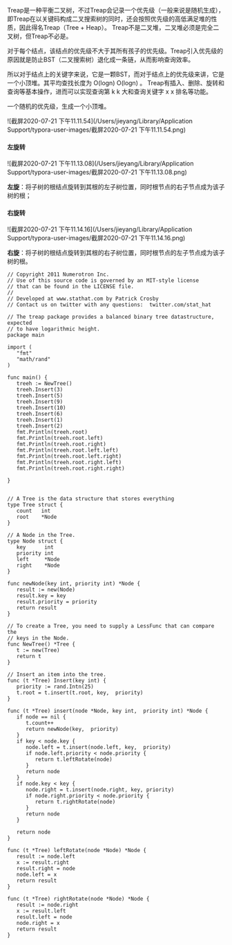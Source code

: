 Treap是一种平衡二叉树，不过Treap会记录一个优先级（一般来说是随机生成），即Treap在以关键码构成二叉搜索树的同时，还会按照优先级的高低满足堆的性质，因此得名Treap（Tree + Heap）。 Treap不是二叉堆，二叉堆必须是完全二叉树，但Treap不必是。

对于每个结点，该结点的优先级不大于其所有孩子的优先级。Treap引入优先级的原因就是防止BST（二叉搜索树）退化成一条链，从而影响查询效率。

所以对于结点上的关键字来说，它是一颗BST，而对于结点上的优先级来讲，它是一个小顶堆。其平均查找长度为 O(logn) O(log⁡n) 。 Treap有插入、删除、旋转和查询等基本操作，进而可以实现查询第 k k 大和查询关键字 x x 排名等功能。

一个随机的优先级，生成一个小顶堆。



![截屏2020-07-21 下午11.11.54](/Users/jieyang/Library/Application Support/typora-user-images/截屏2020-07-21 下午11.11.54.png)

#### 左旋转

![截屏2020-07-21 下午11.13.08](/Users/jieyang/Library/Application Support/typora-user-images/截屏2020-07-21 下午11.13.08.png)

**左旋**：将子树的根结点旋转到其根的左子树位置，同时根节点的右子节点成为该子树的根；

#### 右旋转

![截屏2020-07-21 下午11.14.16](/Users/jieyang/Library/Application Support/typora-user-images/截屏2020-07-21 下午11.14.16.png)

**右旋**：将子树的根结点旋转到其根的右子树位置，同时根节点的左子节点成为该子树的根。

```
// Copyright 2011 Numerotron Inc.
// Use of this source code is governed by an MIT-style license
// that can be found in the LICENSE file.
//
// Developed at www.stathat.com by Patrick Crosby
// Contact us on twitter with any questions:  twitter.com/stat_hat

// The treap package provides a balanced binary tree datastructure, expected
// to have logarithmic height.
package main

import (
   "fmt"
   "math/rand"
)

func main() {
   treeh := NewTree()
   treeh.Insert(3)
   treeh.Insert(5)
   treeh.Insert(9)
   treeh.Insert(10)
   treeh.Insert(6)
   treeh.Insert(1)
   treeh.Insert(2)
   fmt.Println(treeh.root)
   fmt.Println(treeh.root.left)
   fmt.Println(treeh.root.right)
   fmt.Println(treeh.root.left.left)
   fmt.Println(treeh.root.left.right)
   fmt.Println(treeh.root.right.left)
   fmt.Println(treeh.root.right.right)

}


// A Tree is the data structure that stores everything
type Tree struct {
   count   int
   root    *Node
}

// A Node in the Tree.
type Node struct {
   key      int
   priority int
   left     *Node
   right    *Node
}

func newNode(key int, priority int) *Node {
   result := new(Node)
   result.key = key
   result.priority = priority
   return result
}

// To create a Tree, you need to supply a LessFunc that can compare the
// keys in the Node.
func NewTree() *Tree {
   t := new(Tree)
   return t
}

// Insert an item into the tree.
func (t *Tree) Insert(key int) {
   priority := rand.Intn(25)
   t.root = t.insert(t.root, key,  priority)
}

func (t *Tree) insert(node *Node, key int,  priority int) *Node {
   if node == nil {
      t.count++
      return newNode(key,  priority)
   }
   if key < node.key {
      node.left = t.insert(node.left, key,  priority)
      if node.left.priority < node.priority {
         return t.leftRotate(node)
      }
      return node
   }
   if node.key < key {
      node.right = t.insert(node.right, key, priority)
      if node.right.priority < node.priority {
         return t.rightRotate(node)
      }
      return node
   }

   return node
}

func (t *Tree) leftRotate(node *Node) *Node {
   result := node.left
   x := result.right
   result.right = node
   node.left = x
   return result
}

func (t *Tree) rightRotate(node *Node) *Node {
   result := node.right
   x := result.left
   result.left = node
   node.right = x
   return result
}
```